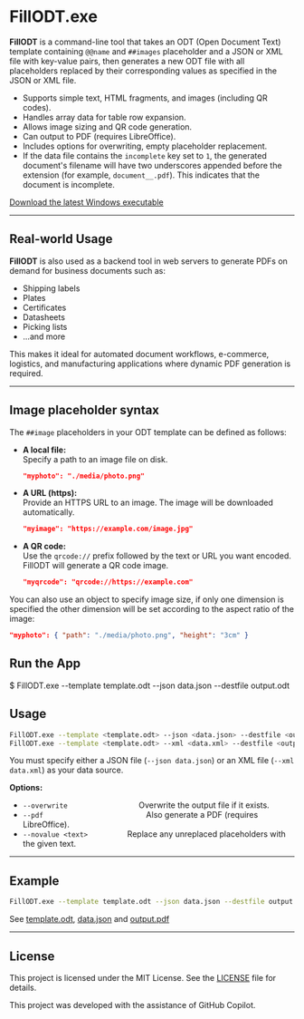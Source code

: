 # FillODT.exe

**FillODT** is a command-line tool that takes an ODT (Open Document Text) template containing `@@name` and `##images` placeholder and a JSON or XML file with key-value pairs, then generates a new ODT file with all placeholders replaced by their corresponding values as specified in the JSON or XML file.

- Supports simple text, HTML fragments, and images (including QR codes).
- Handles array data for table row expansion.
- Allows image sizing and QR code generation.
- Can output to PDF (requires LibreOffice).
- Includes options for overwriting, empty placeholder replacement.
- If the data file contains the `incomplete` key set to `1`, the generated document's filename will have two underscores appended before the extension (for example, `document__.pdf`). This indicates that the document is incomplete.

[Download the latest Windows executable](https://github.com/keyvisions/FillODT/releases/latest)

---

## Real-world Usage

**FillODT** is also used as a backend tool in web servers to generate PDFs on demand for business documents such as:

- Shipping labels
- Plates
- Certificates
- Datasheets
- Picking lists
- ...and more

This makes it ideal for automated document workflows, e-commerce, logistics, and manufacturing applications where dynamic PDF generation is required.

---

## Image placeholder syntax

The `##image` placeholders in your ODT template can be defined as follows:

- **A local file:**  
  Specify a path to an image file on disk.
  ```json
  "myphoto": "./media/photo.png"
  ```

- **A URL (https):**  
  Provide an HTTPS URL to an image. The image will be downloaded automatically.
  ```json
  "myimage": "https://example.com/image.jpg"
  ```

- **A QR code:**  
  Use the `qrcode://` prefix followed by the text or URL you want encoded. FillODT will generate a QR code image.
  ```json
  "myqrcode": "qrcode://https://example.com"
  ```

You can also use an object to specify image size, if only one dimension is specified the other dimension will be set according to the aspect ratio of the image:
```json
"myphoto": { "path": "./media/photo.png", "height": "3cm" }
```

## Run the App
$ FillODT.exe --template template.odt --json data.json --destfile output.odt

## Usage

```sh
FillODT.exe --template <template.odt> --json <data.json> --destfile <output.odt> [options]
FillODT.exe --template <template.odt> --xml <data.xml> --destfile <output.odt> [options]
```

You must specify either a JSON file (`--json data.json`) or an XML file (`--xml data.xml`) as your data source.

**Options:**
- `--overwrite`         Overwrite the output file if it exists.
- `--pdf`             Also generate a PDF (requires LibreOffice).
- `--novalue <text>`     Replace any unreplaced placeholders with the given text.

---

## Example

```sh
FillODT.exe --template template.odt --json data.json --destfile output.odt --pdf
```

See [template.odt](https://github.com/keyvisions/FillODT/blob/master/template.odt), [data.json](https://github.com/keyvisions/FillODT/blob/master/data.json) and [output.pdf](https://github.com/keyvisions/FillODT/blob/master/output.pdf)

---

## License

This project is licensed under the MIT License. See the [LICENSE](LICENSE) file for details.

This project was developed with the assistance of GitHub Copilot.
